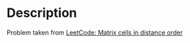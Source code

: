 # Description

Problem taken from [LeetCode: Matrix cells in distance order](https://leetcode.com/problems/matrix-cells-in-distance-order)
